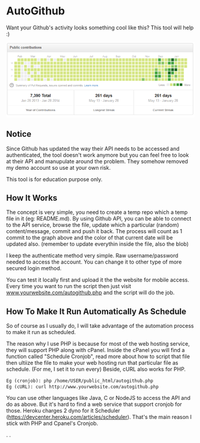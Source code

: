 AutoGithub
==========

Want your Github's activity looks something cool like this? This tool will help :)

![Image](demo.png?raw=true)

Notice
---------------
Since Github has updated the way their API needs to be accessed and authenticated, the tool doesn't work anymore but you can feel free to look at their API and manupulate around the problem. They somehow removed my demo account so use at your own risk.

This tool is for education purpose only.


How It Works
---------------
The concept is very simple, you need to create a temp repo which a temp file in it (eg: README.md). By using Github API, you can be able to connect to the API service, browse the file, update which a particular (random) content/message, commit and push it back. The process will count as 1 commit to the graph above and the color of that current date will be updated also. (remember to update everythin inside the file, also the blob)

I keep the authenticate method very simple. Raw username/password needed to access the account. You can change it to other type of more secured login method.

You can test it locally first and upload it the the website for mobile access. Every time you want to run the script then just visit www.yourwebsite.com/autogithub.php and the script will do the job.

How To Make It Run Automatically As Schedule
----------------
So of course as I usually do, I will take advantage of the automation process to make it run as scheduled.

The reason why I use PHP is because for most of the web hosting service, they will support PHP along with cPanel. Inside the cPanel you will find a function called "Schedule Cronjob", read more about how to script that file then ultiize the file to make your web hosting run that particular file as schedule. (For me, I set it to run every) Beside, cURL also works for PHP.

    Eg (cronjob): php /home/USER/public_html/autogithub.php
    Eg (cURL): curl http://www.yourwebsite.com/autogithub.php

You can use other languages like Java, C or NodeJS to access the API and do as above. But it's hard to find a web service that support cronjob for those. Heroku charges 2 dyno for it Scheduler (https://devcenter.heroku.com/articles/scheduler). That's the main reason I stick with PHP and Cpanel's Cronjob.

.
.
